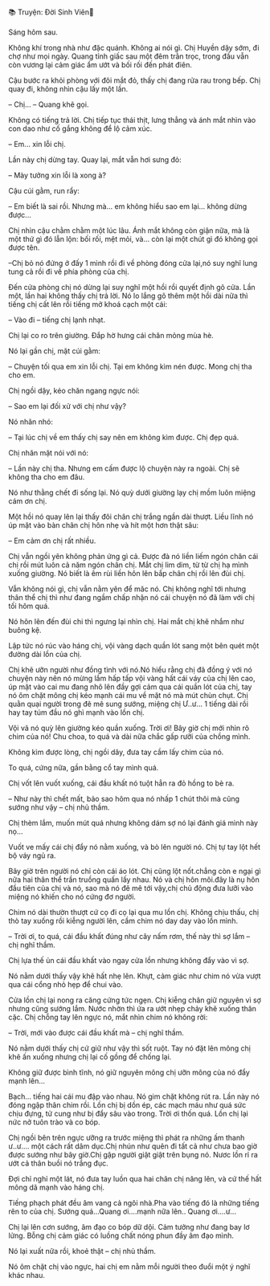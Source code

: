 📚 Truyện: Đời Sinh Viên🔞  
<br>
Sáng hôm sau.

Không khí trong nhà như đặc quánh. Không ai nói gì. Chị Huyền dậy sớm, đi chợ như mọi ngày. Quang tỉnh giấc sau một đêm trằn trọc, trong đầu vẫn còn vương lại cảm giác ẩm ướt và bối rối đến phát điên.

Cậu bước ra khỏi phòng với đôi mắt đỏ, thấy chị đang rửa rau trong bếp. Chị quay đi, không nhìn cậu lấy một lần.

– Chị... – Quang khẽ gọi.

Không có tiếng trả lời. Chị tiếp tục thái thịt, lưng thẳng và ánh mắt nhìn vào con dao như cố gắng không để lộ cảm xúc.

– Em... xin lỗi chị.

Lần này chị dừng tay. Quay lại, mắt vẫn hơi sưng đỏ:

– Mày tưởng xin lỗi là xong à?

Cậu cúi gằm, run rẩy:

– Em biết là sai rồi. Nhưng mà… em không hiểu sao em lại… không dừng được...

Chị nhìn cậu chằm chằm một lúc lâu. Ánh mắt không còn giận nữa, mà là một thứ gì đó lẫn lộn: bối rối, mệt mỏi, và... còn lại một chút gì đó không gọi được tên.

–Chị bỏ nó đứng ở đấy 1 mình rồi đi về phòng đóng cửa lại,nó suy nghĩ lung tung cả rồi đi về phía phòng của chị.

Đến cửa phòng chị nó dừng lại suy nghĩ một hồi rồi quyết định gõ cửa. Lần một, lần hai không thấy chị trả lời. Nó lo lắng gõ thêm một hồi dài nữa thì tiếng chị cất lên rồi tiếng mở khoá cạch một cái:

– Vào đi – tiếng chị lạnh nhạt.

Chị lại co ro trên giường. Đắp hờ hưng cái chăn mỏng mùa hè.

Nó lại gần chị, mặt cúi gằm:

– Chuyện tối qua em xin lỗi chị. Tại em không kìm nén được. Mong chị tha cho em.

Chị ngồi dậy, kéo chăn ngang ngực nói:

– Sao em lại đối xử với chị như vậy?

Nó nhăn nhó:

– Tại lúc chị về em thấy chị say nên em không kìm được. Chị đẹp quá.

Chị nhăn mặt nói với nó:

– Lần này chị tha. Nhưng em cấm được lộ chuyện này ra ngoài. Chị sẽ không tha cho em đâu.

Nó như thằng chết đi sống lại. Nó quỳ dưới giường lạy chị mồm luôn miệng cám ơn chị.

Một hồi nó quay lên lại thấy đôi chân chị trắng ngần dài thượt. Liều lĩnh nó úp mặt vào bàn chân chị hôn nhẹ và hít một hơn thật sâu:

– Em cảm ơn chị rất nhiều.

Chị vẫn ngồi yên không phản ứng gì cả. Được đà nó liền liếm ngón chân cái chị rồi mút luôn cả năm ngón chân chị. Mắt chị lim dim, từ từ chị hạ mình xuống giường. Nó biết là êm rùi liền hôn lên bắp chân chị rồi lên đùi chị.

Vẫn không nói gì, chị vẫn nằm yên để măc nó. Chị không nghĩ tới nhưng thân thể chị thì như đang ngầm chấp nhận nó cái chuyện nó đã làm với chị tối hôm quá.

Nó hôn lên đến đùi chi thì ngưng lại nhìn chị. Hai mắt chị khẽ nhắm như buông kệ.

Lập tức nó rúc vào háng chị, vội vàng dạch quần lót sang một bên quét một đường dài lồn của chị.

Chị khẽ ưỡn người như đồng tình với nó.Nó hiểu rằng chị đã đồng ý với nó chuyện này nên nó mừng lắm hấp tấp vội vàng hất cái váy của chị lên cao, úp mặt vào cai mu đang nhô lên đầy gợi cảm qua cái quần lót của chị, tay nó ôm chặt mông chị kéo mạnh cái mu về mặt nó mà mút chùn chụt. Chị quằn quại người trong đê mê sung sướng, miệng chị Ư..ư... 1 tiếng dài rồi hay tay túm đầu nó ghì mạnh vào lồn chị.



Vội vã nó quỳ lên giường kéo quần xuống. Trời ơi! Bây giờ chị mới nhìn rõ chim của nó! Chu choa, to quá và dài nữa chắc gấp rưỡi của chồng mình.



Không kìm được lòng, chị ngồi dây, đưa tay cầm lấy chim của nó.

To quá, cứng nữa, gần bằng cổ tay mình quá.

Chị vốt lên vuốt xuống, cái đầu khất nó tuột hẳn ra đỏ hồng to bè ra.

– Như này thì chết mất, bảo sao hôm qua nó nhấp 1 chút thôi mà cũng sướng như vậy – chị nhủ thầm.



Chị thèm lắm, muốn mút quá nhưng không dám sợ nó lại đánh giá mình này nọ…

Vuốt ve mấy cái chị đẩy nó nằm xuống, và bò lên người nó. Chị tự tay lột hết bộ váy ngủ ra.

Bây giờ trên người nó chỉ còn cái áo lót. Chị cũng lột nốt.chẳng còn e ngại gì nữa hai thân thể trần truồng quấn lấy nhau. Nó và chị hôn môi.đây là nụ hôn đầu tiên của chị và nó, sao mà nó đê mê tới vậy,chị chủ động đưa lưỡi vào miệng nó khiến cho nó cứng đơ người.

Chim nó dài thườn thượt cứ cọ đi cọ lại qua mu lồn chị. Không chịu thấu, chị thò tay xuống rồi kiễng người lên, cầm chim nó day day vào lồn mình.

– Trời ơi, to quá, cái đầu khất đúng như cây nấm rơm, thế này thì sợ lắm – chị nghĩ thầm.

Chị lựa thế ủn cái đầu khất vào ngay cửa lồn nhưng không đẩy vào vì sợ.

Nó nằm dưới thấy vậy khẽ hất nhẹ lên. Khựt, cảm giác như chim nó vừa vượt qua cái cổng nhỏ hẹp để chui vào.

Cửa lồn chị lại nong ra căng cứng tức ngẹn. Chị kiễng chân giữ nguyên vì sợ nhưng cũng sướng lắm. Nước nhờn thì ứa ra ướt nhẹp chảy khẽ xuống thân cặc. Chị chỗng tay lên ngực nó, mắt nhìn chim nó không rời:

– Trời, mới vào được cái đầu khất mà – chị nghĩ thầm.

Nó nằm dưới thấy chị cứ giữ như vậy thì sốt ruột. Tay nó đặt lên mông chị khẽ ấn xuống nhưng chị lại cố gồng để chống lại.

Không giữ được bình tĩnh, nó giữ nguyên mông chị ưỡn mông của nó đẩy mạnh lên…

Bạch… tiếng hai cái mu đập vào nhau. Nó gim chặt không rút ra. Lần này nó đóng ngập thân chim rồi. Lồn chị bị dồn ép, các mạch máu như quá sức chịu đựng, tử cung như bị đẩy sâu vào trong. Trời ơi thốn quá. Lồn chị lại nức nở tuôn trào và co bóp.

Chị ngồi bên trên ngực ưỡng ra trước miệng thì phát ra những ấm thanh ư..ư.... một cách rất dâm dục.Chị nhún như quên đi tất cả như chưa bao giờ được sướng như bây giờ.Chị gập người giật giật trên bụng nó. Nươc lồn rỉ ra ướt cả thân buồi nó trắng đục.

Đợi chỉ nghỉ một lát, nó đưa tay luồn qua hai chân chị nâng lên, và cứ thế hất mông dã mạnh vào háng chị.

Tiếng phạch phát đều âm vang cả ngôi nhà.Pha vào tiếng đó là những tiếng rên to của chị. Sướng quá...Quang ơi....mạnh nữa lên.. Quang ơi....ư...

Chị lại lên cơn sướng, âm đạo co bóp dữ dội. Cảm tưởng như đang bay lơ lửng. Bỗng chị cảm giác có luồng chất nóng phun đầy âm đạo mình.

Nó lại xuất nữa rồi, khoẻ thật – chị nhủ thầm.

Nó ôm chặt chị vào ngực, hai chị em nằm mỗi người theo đuổi một ý nghĩ khác nhau.